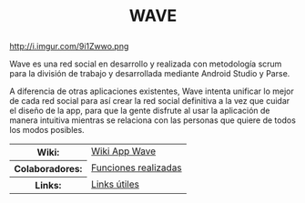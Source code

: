 

<h1><b><P ALIGN=center>WAVE</b></h1>

http://i.imgur.com/9i1Zwwo.png

Wave es una red social en desarrollo y realizada con metodología scrum para la división de trabajo y desarrollada mediante Android Studio y Parse.

A diferencia de otras aplicaciones existentes, Wave intenta unificar lo mejor de cada red social para así crear la red social definitiva a la vez que cuidar el diseño de la app, para que la gente disfrute al usar la aplicación de manera intuitiva mientras se relaciona con las personas que quiere de todos los modos posibles.



<table frame="void" rules="none">

<tbody valign="top">

<tr><th>Wiki:</th><td><a href="http://">Wiki App Wave</a></td>
</tr>
<tr><th>Colaboradores:</th><td><a href="https://">Funciones realizadas</a></td>
</tr>
<tr><th>Links:</th><td><a href="http://">Links útiles</a></td>
</tr>

</tbody>

</table>




